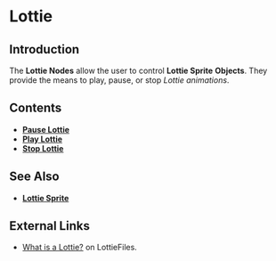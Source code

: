 # Lottie

## Introduction

The **Lottie Nodes** allow the user to control **Lottie Sprite** **Objects**. They provide the means to play, pause, or stop *Lottie animations*.


## Contents

* [**Pause Lottie**](pause-lottie.md)
* [**Play Lottie**](play-lottie.md)
* [**Stop Lottie**](stop-lottie.md)


## See Also

* [**Lottie Sprite**](../../../objects-and-types/scene-objects/lottie-sprite.md)

## External Links

* [What is a Lottie?](https://lottiefiles.com/what-is-lottie) on LottieFiles.